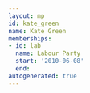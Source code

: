 ```yaml
---
layout: mp
id: kate_green
name: Kate Green
memberships:
- id: lab
  name: Labour Party
  start: '2010-06-08'
  end: 
autogenerated: true
---
```

